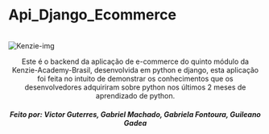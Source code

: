 # Api_Django_Ecommerce



<div style="display: inline_block"><br>
  <img align="center" background-color="black" margin-left="120" alt="Kenzie-img" src="https://camo.githubusercontent.com/aa191ffe0bf42757a2d978000745628d94fa1d244c4e28f9b914cd48e39bcaf3/68747470733a2f2f6b656e7a69652e636f6d2e62722f5f6e6578742f696d6167653f75726c3d253246696d616765732532466c6f676f2e706e6726773d36343026713d3735">
  <p align="center">Este é o backend da aplicação de e-commerce do quinto módulo da Kenzie-Academy-Brasil, desenvolvida em python e django, esta aplicação
  foi feita no intuito de demonstrar os conhecimentos que os desenvolvedores adquiriram sobre python nos últimos 2 meses de aprendizado de python. <p/>
  
  <h5 align="center">Feito por: Victor Guterres, Gabriel Machado, Gabriela Fontoura, Guileano Gadea </h5>  
</div>


